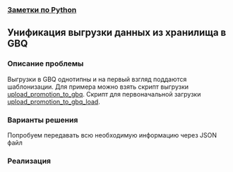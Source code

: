 ### [ Заметки по Python](../python.md)
## Унификация выгрузки данных из хранилища в GBQ  
### Описание проблемы  
Выгрузки в GBQ однотипны и на первый взгляд поддаются шаблонизации. Для примера можно взять скрипт выгрузки [upload_promotion_to_gbq](./upload_promotion_to_gbq.py). Скрипт для первоначальной загрузки [upload_promotion_to_gbq_load](./upload_promotion_to_gbq_load.py).  
### Варианты решения    
Попробуем передавать всю необходимую информацию через JSON файл

### Реализация  
